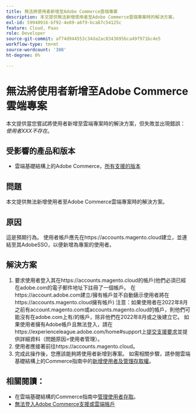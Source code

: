 ```yaml
---
title: 無法將使用者新增至Adobe Commerce雲端專案
description: 本文提供無法新增使用者至Adobe Commerce雲端專案時的解決方案。
exl-id: 59940916-bf92-4e89-a6f9-bca87c54125c
feature: Cloud, Paas
role: Developer
source-git-commit: af74d944553c34da2ac8343695bca49f971bc4e5
workflow-type: tm+mt
source-wordcount: '308'
ht-degree: 0%

---
```


# 無法將使用者新增至Adobe Commerce雲端專案

本文提供當您嘗試將使用者新增至雲端專案時的解決方案，但失敗並出現錯誤： *使用者XXX不存在*。

## 受影響的產品和版本

* 雲端基礎結構上的Adobe Commerce，[所有支援的版本](https://magento.com/sites/default/files/magento-software-lifecycle-policy.pdf)

## 問題

本文提供無法新增使用者至Adobe Commerce雲端專案時的解決方案。

## 原因

這是預期行為。 使用者帳戶應先在https://accounts.magento.cloud建立，並連結至其AdobeSSO，以便新增為專案的使用者。

## 解決方案

1. 要求使用者登入其在https://accounts.magento.cloud的帳戶(他們必須已經在adobe.com的電子郵件地址下註冊了一個帳戶。 在https://account.adobe.com建立/擁有帳戶並不自動錶示使用者將在https://accounts.magento.cloud擁有帳戶)
注意：如果使用者在2022年8月之前有account.magento.com或accounts.magento.cloud的帳戶，則他們可能沒有在adobe.com上有/的帳戶，除非他們在2022年8月或之後建立它。 如果使用者擁有Adobe帳戶且無法登入，請在https://experienceleague.adobe.com/home#support上[提交支援要求](https://experienceleague.adobe.com/en/docs/commerce-knowledge-base/kb/help-center-guide/magento-help-center-user-guide)並提供詳細資料（問題原因=使用者管理）。
1. 使用者應接著前往https://accounts.magento.cloud。
1. 完成此操作後，您應該能夠將使用者新增到專案。 如需相關步驟，請參閱雲端基礎結構上的Commerce指南中的[新增使用者及管理存取權](https://experienceleague.adobe.com/docs/commerce-cloud-service/user-guide/project/user-access.html#add-users-and-manage-access)。

## 相關閱讀：

* 在雲端基礎結構的Commerce指南中[管理使用者存取](https://experienceleague.adobe.com/docs/commerce-cloud-service/user-guide/project/user-access.html)。
* [無法登入Adobe Commerce支援或雲端帳戶](https://experienceleague.adobe.com/docs/commerce-knowledge-base/kb/troubleshooting/miscellaneous/unable-to-log-in-to-support-or-cloud-project.html)
